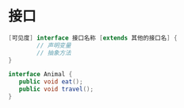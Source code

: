 # 接口

```java
[可见度] interface 接口名称 [extends 其他的接口名] {
        // 声明变量
        // 抽象方法
}
```

```java
interface Animal {
   public void eat();
   public void travel();
}
```